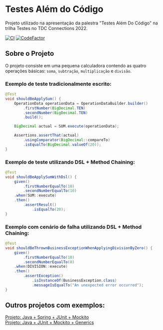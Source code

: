 # Testes Além do Código
Projeto utilizado na apresentação da palestra "Testes Além Do Código" na trilha Testes no TDC Connections 2022.

[![CI](https://github.com/jonathanmdr/method-chain-with-dsl-tests/actions/workflows/ci.yml/badge.svg)](https://github.com/jonathanmdr/method-chain-with-dsl-tests/actions/workflows/ci.yml)
[![CodeFactor](https://www.codefactor.io/repository/github/jonathanmdr/method-chain-with-dsl-tests/badge)](https://www.codefactor.io/repository/github/jonathanmdr/method-chain-with-dsl-tests)

## Sobre o Projeto
O projeto consiste em uma pequena calculadora contendo as quatro operações básicas: `soma`, `subtração`, `multiplicação` e `divisão`.

### Exemplo de teste tradicionalmente escrito:
```java
@Test
void shouldBeApplySum() {
    OperationData operationData = OperationDataBuilder.builder()
        .firstNumber(BigDecimal.TEN)
        .secondNumber(BigDecimal.TEN)
        .build();

    BigDecimal actual = SUM.execute(operationData);

    Assertions.assertThat(actual)
        .usingComparator(BigDecimal::compareTo)
        .isEqualTo(BigDecimal.valueOf(20));
}
```

### Exemplo de teste utilizando DSL + Method Chaining:
```java
@Test
void shouldBeApplySumWithDsl() {
    given()
        .firstNumberEqualTo(10)
        .secondNumberEqualTo(10)
    .when(SUM::execute)
    .then()
        .assertResult()
            .isEqualTo(20);
}
```

### Exemplo com cenário de falha utilizando DSL + Method Chaining:
```java
@Test
void shouldBeThrownBusinessExceptionWhenApplyingDivisionByZero() {
    given()
        .firstNumberEqualTo(10)
        .secondNumberEqualTo(0)
    .when(DIVISION::execute)
    .then()
        .assertException()
            .isInstanceOf(BusinessException.class)
            .messageIsEqualTo("An unexpected error occurred");
}
```

## Outros projetos com exemplos:
[Projeto: Java + Spring + JUnit + Mockito](https://github.com/jonathanmdr/DynamicDataSourceRouting)
<br>
[Projeto: Java + JUnit + Mockito + Generics](https://github.com/jonathanmdr/Shopping-Cart-TDD)
